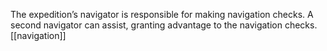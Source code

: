The expedition’s navigator is responsible for making navigation checks. A second navigator can assist, granting advantage to the navigation checks. [[navigation]]